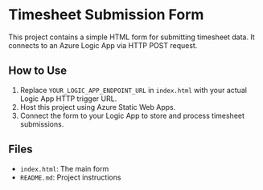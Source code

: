 # Timesheet Submission Form

This project contains a simple HTML form for submitting timesheet data. It connects to an Azure Logic App via HTTP POST request.

## How to Use

1. Replace `YOUR_LOGIC_APP_ENDPOINT_URL` in `index.html` with your actual Logic App HTTP trigger URL.
2. Host this project using Azure Static Web Apps.
3. Connect the form to your Logic App to store and process timesheet submissions.

## Files

- `index.html`: The main form
- `README.md`: Project instructions
